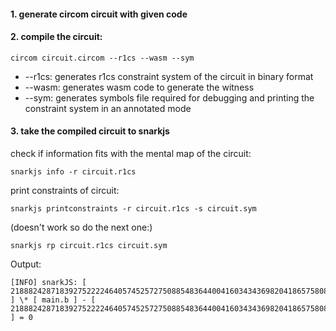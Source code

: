 #### 1. generate circom circuit with given code

#### 2. compile the circuit:

`circom circuit.circom --r1cs --wasm --sym`
- --r1cs: generates r1cs constraint system of the circuit in binary format
- --wasm: generates wasm code to generate the witness
- --sym: generates symbols file required for debugging and printing the constraint system in an annotated mode

#### 3. take the compiled circuit to snarkjs

check if information fits with the mental map of the circuit:

`snarkjs info -r circuit.r1cs`

print constraints of circuit:

`snarkjs printconstraints -r circuit.r1cs -s circuit.sym`

(doesn't work so do the next one:)

`snarkjs rp circuit.r1cs circuit.sym`

Output:
```
[INFO] snarkJS: [ 21888242871839275222246405745257275088548364400416034343698204186575808495616main.a ] \* [ main.b ] - [ 21888242871839275222246405745257275088548364400416034343698204186575808495616main.c ] = 0
```
